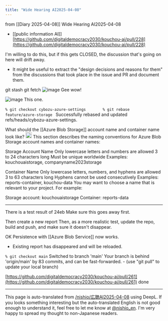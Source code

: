 ```yaml
---
title: "Wide Hearing AI2025-04-08"
---
```


from  [[Diary 2025-04-08]]
Wide Hearing AI2025-04-08
- [[public information AI]]
[https://github.com/digitaldemocracy2030/kouchou-ai/pull/228](https://github.com/digitaldemocracy2030/kouchou-ai/pull/228)

I'm willing to do this, but if this gets CLOSED, the discussion that's going on here will drift away.
- It might be useful to extract the "design decisions and reasons for them" from the discussions that took place in the issue and PR and document them.

git stash
git fetch
![image](https://gyazo.com/1b0eee3b2a4006c8c88df68b8b8d5db1/thumb/1000)
Gee wow!

![image](https://gyazo.com/556d1d9ef4ce18b752cfa8d73b573da4/thumb/1000)
This one.

`% git checkout cybozu-azure-settings       `
`% git rebase feature/azure-storage `
Successfully rebased and updated refs/heads/cybozu-azure-settings.

What should the [[Azure Blob Storage]] account name and container name look like?
<img src='https://scrapbox.io/api/pages/nishio-en/Devin/icon' alt='Devin.icon' height="19.5"/>
This section describes the naming conventions for Azure Blob Storage account names and container names:

Storage Account Name
Only lowercase letters and numbers are allowed
3 to 24 characters long
Must be unique worldwide
Examples: kouchouaistorage, companyname2023storage

Container Name
Only lowercase letters, numbers, and hyphens are allowed
3 to 63 characters long
Hyphens cannot be used consecutively
Examples: reports-container, kouchou-data
You may want to choose a name that is relevant to your project. For example:

Storage account: kouchouaistorage
Container: reports-data

---
There is a test result of 24eb
Make sure this goes away first.

Then create a new report
Then, as a more realistic test, update the repo, build and push, and make sure it doesn't disappear.

OK
Persistence with [[Azure Blob Service]] now works.
- Existing report has disappeared and will be reloaded.

`% git checkout main`
Switched to branch 'main'
Your branch is behind 'origin/main' by 83 commits, and can be fast-forwarded.
    - (use "git pull" to update your local branch)

[https://github.com/digitaldemocracy2030/kouchou-ai/pull/261](https://github.com/digitaldemocracy2030/kouchou-ai/pull/261)
done


---
This page is auto-translated from [/nishio/広聴AI2025-04-08](https://scrapbox.io/nishio/広聴AI2025-04-08) using DeepL. If you looks something interesting but the auto-translated English is not good enough to understand it, feel free to let me know at [@nishio_en](https://twitter.com/nishio_en). I'm very happy to spread my thought to non-Japanese readers.